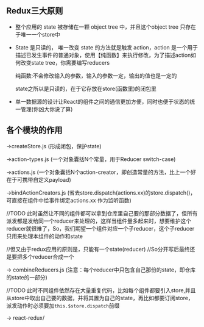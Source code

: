 ## Redux三大原则

- 整个应用的 state 被存储在一颗 object tree 中，并且这个object tree 只存在于唯一一个store中

- State 是只读的， 唯一改变 state 的方法就是触发 action，action 是一个用于描述已发生事件的普通对象，使用【纯函数】来执行修改，为了描述action如何改变state tree，你需要编写reducers

  纯函数:不会修改输入的参数，输入的参数一定，输出的值也是一定的

  state之所以是只读的，在于它存放在store(函数里)的闭包里

- 单一数据源的设计让React的组件之间的通信更加方便，同时也便于状态的统一管理(你凶大你说了算)

## 各个模块的作用
->createStore.js (形成闭包，保护state)

->action-types.js (一个对象囊括N个常量，用于Reducer switch-case)

->actions.js (一个对象囊括N个action-creator，即创造常量的方法，比上一个好在于可携带自定义payload)

->bindActionCreators.js (省去store.dispatch(actions.xx)的store.dispatch()，可直接在组件中给事件绑定actions.xx 作为监听函数)

//TODO 此时虽然让不同的组件都可以拿到仓库里自己要的那部分数据了，但所有派发都是发给同一个reducer来处理的，这样当组件量多起来时，想要维护这个reducer就很难了，So，我们期望一个组件对应一个子reducer，这个子reducer只用来处理本组件的动作和state

//但又由于redux应用的原则是，只能有一个state(reducer)
//So分开写后最终还是要把多个reducer合成一个

-> combineReducers.js (注意：每个reducer中只包含自己那份的state，即仓库的state的一部分)

//TODO 此时不同组件依然存在大量重复代码，比如每个组件都要引入store,并且从store中取出自己要的数据，并将其置为自己的state，再比如都要订阅store，派发动作时必须要加`this.$store.dispatch`前缀

-> react-redux/
